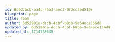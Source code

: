 ```yaml
---
id: 8c62cbcb-aa4c-46a3-aec3-07dcc3ed510e
blueprint: page
title: Team
author: 6d52901e-dccb-4cbf-b8bb-9e54ece156d8
updated_by: 6d52901e-dccb-4cbf-b8bb-9e54ece156d8
updated_at: 1714739545
---
```

